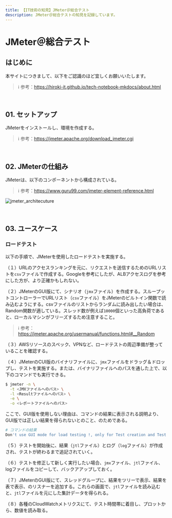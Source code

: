 ```yaml
---
title: 【IT技術の知見】JMeter＠総合テスト
description: JMeter＠総合テストの知見を記録しています。
---
```


# JMeter＠総合テスト

## はじめに

本サイトにつきまして、以下をご認識のほど宜しくお願いいたします。

> ℹ️ 参考：https://hiroki-it.github.io/tech-notebook-mkdocs/about.html

<br>

## 01. セットアップ

JMeterをインストールし、環境を作成する。

> ℹ️ 参考：https://jmeter.apache.org/download_jmeter.cgi

<br>

## 02. JMeterの仕組み

JMeterは、以下のコンポーネントから構成されている。

> ℹ️ 参考：https://www.guru99.com/jmeter-element-reference.html

![jmeter_architecuture](https://raw.githubusercontent.com/hiroki-it/tech-notebook/master/images/jmeter_architecuture.png)

<br>

## 03. ユースケース

### ロードテスト

以下の手順で、JMeterを使用したロードテストを実施する。

（１）URLのアクセスランキングを元に、リクエストを送信するためのURLリストを```csv```ファイルで作成する。Googleを参考にしたが、ALBアクセスログを参考にした方が、より正確かもしれない。

（２）JMeterのGUI版にて、シナリオ（```jmx```ファイル）を作成する。スループットコントローラーでURLリスト（```csv```ファイル）をJMeterのビルトイン関数で読み込むようにする。csvファイルのリストからランダムに読み出したい場合は、Random関数が適している。スレッド数が例えば```10000```個といった高負荷であると、ローカルマシンがフリーズするため注意すること。

> ℹ️ 参考：https://jmeter.apache.org/usermanual/functions.html#__Random

（３）AWSリソースのスペック、VPNなど、ロードテストの周辺準備が整っていることを確認する。

（４）JMeterのCUI版のバイナリファイルに、```jmx```ファイルをドラッグ＆ドロップし、テストを実施する。または、バイナリファイルへのパスを通した上で、以下のコマンドでも実行できる。


```bash
$ jmeter -n \
  -t <JMXファイルへのパス> \
  -l <Resultファイルへのパス> \
  -e \
  -o <レポートファイルへのパス>
```
ここで、GUI版を使用しない理由は、コマンドの結果に表示される説明より、GUI版では正しい結果を得られないとのこと、のためである。

```bash
# コマンドの結果
Don't use GUI mode for load testing !, only for Test creation and Test debugging.For load testing, use CLI Mode (was NON GUI):
```

（５）テストを開始後に、結果（```jtl```ファイル）とログ（```log```ファイル）が作成され、テストが終わるまで追記されていく。

（６）テストを修正して新しく実行したい場合、```jmx```ファイル、```jtl```ファイル、logファイルをコピーして、バックアアップしておく。

（７）JMeterのGUI版にて、スレッドグループに、結果をツリーで表示、結果を表で表示、のリスナーを追加する。これらの画面で、```jtl```ファイルを読み込むと、```jtl```ファイルを元にした集計データを得られる。

（８）各種のCloudWatchメトリクスにて、テスト時間帯に着目し、プロットから、数値を読み取る。
